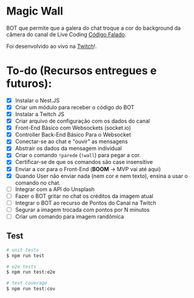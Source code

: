 # Magic Wall

BOT que permite que a galera do chat troque a cor do background da câmera do canal de Live Coding [Código Falado](https://www.twitch.tv/codigofalado).

Foi desenvolvido ao vivo na [Twitch](https://www.twitch.tv/codigofalado)!.

# To-do (Recursos entregues e futuros):

- [x] Instalar o Nest.JS
- [x] Criar um módulo para receber o código do BOT
- [x] Instalar a Twitch JS
- [x] Criar arquivo de configuração com os dados do canal
- [x] Front-End Básico com Websockets (socket.io)
- [x] Controller Back-End Básico Para o Websocket
- [x] Conectar-se ao chat e "ouvir" as mensagens
- [x] Abstrair os dados da mensagem individual
- [x] Criar o comando `!parede` (`!wall`) para pegar a cor.
- [x] Certificar-se de que os comandos são case insensitive
- [x] Enviar a cor para o Front-End (**BOOM** -> MVP vai até aqui)
- [x] Quando User não enviar nada (nem cor e nem texto), ensina a usar o comando no chat.
- [ ] Integrar com a API do Unsplash
- [ ] Fazer o BOT gritar no chat os créditos da imagem atual
- [ ] Integrar o BOT ao recurso de Pontos do Canal na Twitch
- [ ] Segurar a imagem trocada com pontos por N minutos
- [ ] Criar um comando para imagem randômica

## Test

```bash
# unit tests
$ npm run test

# e2e tests
$ npm run test:e2e

# test coverage
$ npm run test:cov
```
